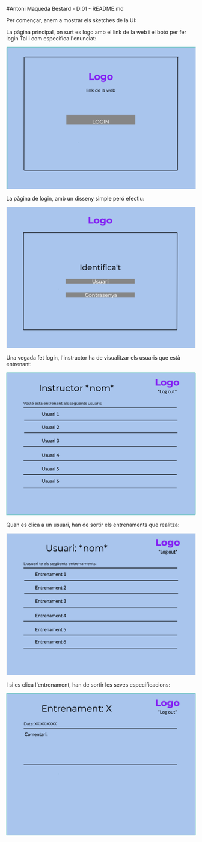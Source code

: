 #Antoni Maqueda Bestard - DI01 - README.md

Per començar, anem a mostrar els sketches de la UI:

La pàgina principal, on surt es logo amb el link de la web i el botó per fer login
Tal i com especifica l'enunciat:

![Main Screen](/images/Main.png)

La pàgina de login, amb un disseny simple peró efectiu:

![Login Screen](/images/Login.png)

Una vegada fet login, l'instructor ha de visualitzar els usuaris que està entrenant:

![Instructor Screen](/images/Instructor.png)

Quan es clica a un usuari, han de sortir els entrenaments que realitza:

![User Screen](/images/Usuari.png)

I si es clica l'entrenament, han de sortir les seves especificacions:

![Entrenament Screen](/images/Entrenament.png)